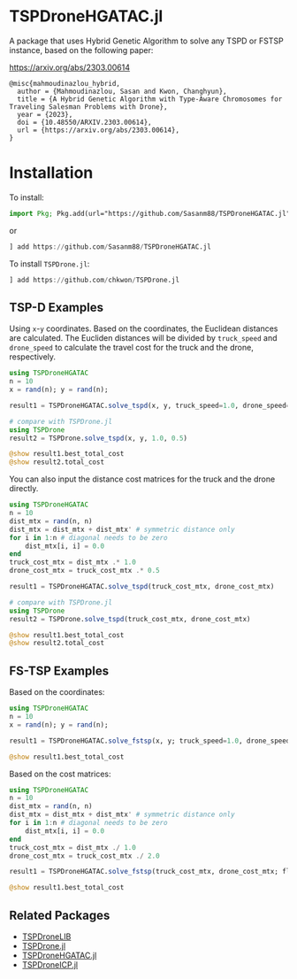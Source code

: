 # TSPDroneHGATAC.jl


A package that uses Hybrid Genetic Algorithm to solve any TSPD or FSTSP instance, based on the following paper:


https://arxiv.org/abs/2303.00614

```
@misc{mahmoudinazlou_hybrid,
  author = {Mahmoudinazlou, Sasan and Kwon, Changhyun},
  title = {A Hybrid Genetic Algorithm with Type-Aware Chromosomes for Traveling Salesman Problems with Drone},
  year = {2023},
  doi = {10.48550/ARXIV.2303.00614},  
  url = {https://arxiv.org/abs/2303.00614},
}
```




# Installation

To install:
```julia
import Pkg; Pkg.add(url="https://github.com/Sasanm88/TSPDroneHGATAC.jl")
```
or
```julia
] add https://github.com/Sasanm88/TSPDroneHGATAC.jl
```


To install `TSPDrone.jl`:
```julia
] add https://github.com/chkwon/TSPDrone.jl
```


## TSP-D Examples 

Using `x`-`y` coordinates. 
Based on the coordinates, the Euclidean distances are calculated. 
The Eucliden distances will be divided by `truck_speed` and `drone_speed` to calculate the travel cost for the truck and the drone, respectively.


```julia
using TSPDroneHGATAC
n = 10 
x = rand(n); y = rand(n);

result1 = TSPDroneHGATAC.solve_tspd(x, y, truck_speed=1.0, drone_speed=2.0)

# compare with TSPDrone.jl
using TSPDrone
result2 = TSPDrone.solve_tspd(x, y, 1.0, 0.5)

@show result1.best_total_cost
@show result2.total_cost
```

You can also input the distance cost matrices for the truck and the drone directly.
```julia
using TSPDroneHGATAC
n = 10 
dist_mtx = rand(n, n)
dist_mtx = dist_mtx + dist_mtx' # symmetric distance only
for i in 1:n # diagonal needs to be zero
    dist_mtx[i, i] = 0.0
end
truck_cost_mtx = dist_mtx .* 1.0
drone_cost_mtx = truck_cost_mtx .* 0.5 

result1 = TSPDroneHGATAC.solve_tspd(truck_cost_mtx, drone_cost_mtx)

# compare with TSPDrone.jl
using TSPDrone
result2 = TSPDrone.solve_tspd(truck_cost_mtx, drone_cost_mtx)

@show result1.best_total_cost
@show result2.total_cost
```


## FS-TSP Examples 


Based on the coordinates:
```julia
using TSPDroneHGATAC
n = 10 
x = rand(n); y = rand(n);

result1 = TSPDroneHGATAC.solve_fstsp(x, y; truck_speed=1.0, drone_speed=2.0, flying_range=0.5, retrieval_time=0.1, launching_time=0.1)

@show result1.best_total_cost
```


Based on the cost matrices:
```julia
using TSPDroneHGATAC
n = 10 
dist_mtx = rand(n, n)
dist_mtx = dist_mtx + dist_mtx' # symmetric distance only
for i in 1:n # diagonal needs to be zero
    dist_mtx[i, i] = 0.0
end
truck_cost_mtx = dist_mtx ./ 1.0
drone_cost_mtx = truck_cost_mtx ./ 2.0 

result1 = TSPDroneHGATAC.solve_fstsp(truck_cost_mtx, drone_cost_mtx; flying_range=0.5, retrieval_time=0.1, launching_time=0.1)

@show result1.best_total_cost
```


## Related Packages

- [TSPDroneLIB](https://github.com/chkwon/TSPDroneLIB)
- [TSPDrone.jl](https://github.com/chkwon/TSPDrone.jl)
- [TSPDroneHGATAC.jl](https://github.com/Sasanm88/TSPDroneHGATAC.jl)
- [TSPDroneICP.jl](https://github.com/0505daniel/TSPDroneICP.jl)

